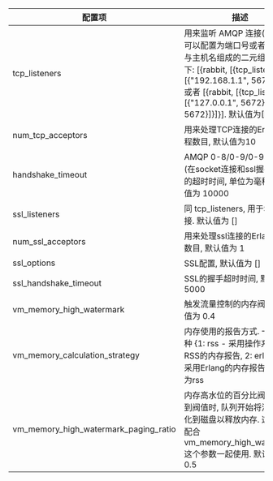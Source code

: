 
| 配置项 | 描述 |
|--------|------|
| tcp_listeners | 用来监听 AMQP 连接(无SSL). 可以配置为端口号或者端口号与主机名组成的二元组. 示例如下: [{rabbit, [{tcp_listeners, [{"192.168.1.1", 5672}]}]}]. 或者 [{rabbit, [{tcp_listeners, [{"127.0.0.1", 5672}, {"::1", 5672}]}]}].  默认值为[5672] |
| num_tcp_acceptors | 用来处理TCP连接的Erlang进程数目, 默认值为10 |
| handshake_timeout | AMQP 0-8/0-9/0-9-1 握手(在socket连接和ssl握手之后) 的超时时间, 单位为毫秒. 默认值为 10000 |
| ssl_listeners     | 同 tcp_listeners, 用于SSL连接. 默认值为 [] |
| num_ssl_acceptors | 用来处理ssl连接的Erlang进程数目, 默认值为 1 |
| ssl_options       | SSL配置, 默认值为 [] |
| ssl_handshake_timeout | SSL的握手超时时间, 默认值为 5000 |
| vm_memory_high_watermark | 触发流量控制的内存阀值, 默认值为 0.4 |
| vm_memory_calculation_strategy | 内存使用的报告方式. 一共有2种 {1: rss - 采用操作系统的RSS的内存报告, 2: erlang - 采用Erlang的内存报告} 默认值为rss |
| vm_memory_high_watermark_paging_ratio | 内存高水位的百分比阀值, 当达到阀值时, 队列开始将消息持久化到磁盘以释放内存. 这个需要配合 vm_memory_high_watermark 这个参数一起使用. 默认值为0.5 |


